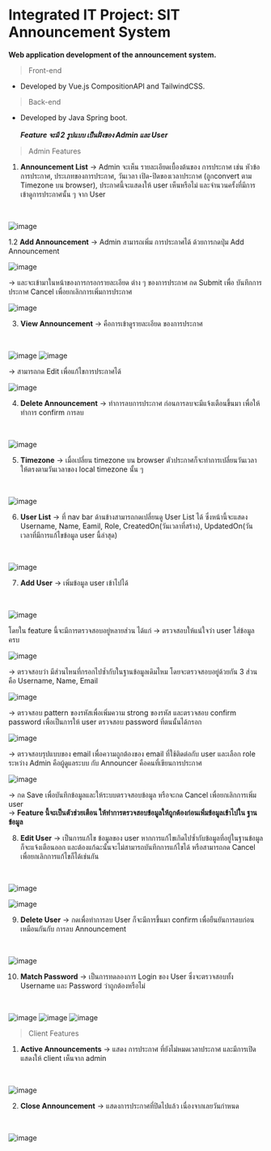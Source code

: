 # Integrated IT Project: SIT Announcement System
**Web application development of the announcement system.**<br>
> Front-end
+ Developed by Vue.js CompositionAPI and TailwindCSS.
> Back-end
+ Developed by Java Spring boot.
<br><br>
**_Feature จะมี 2 รูปแบบ เป็นฝั่งของ Admin และ User_**
> Admin Features
1. **Announcement List** → Admin จะเห็น รายละเอียดเบื้องต้นของ การประกาศ เช่น หัวข้อการประกาศ, ประเภทของการประกาศ, วันเวลา เปิด-ปิดของเวลาประกาศ (ถูกconvert ตาม Timezone บน browser), ประกาศนี้จะแสดงให้ user เห็นหรือไม่ และจำนวนครั้งที่มีการเข้าดูการประกาศนั้น ๆ จาก User 
<br>

![image](https://github.com/ImJemsz/IntegratedProject-SAS/assets/145842063/dc0d35e1-a25d-4a08-9ff1-90da0268aa14)

1.2 **Add Announcement** → Admin สามารถเพิ่ม การประกาศได้ ด้วยการกดปุ่ม Add Announcement
<br>

![image](https://github.com/ImJemsz/IntegratedProject-SAS/assets/145842063/1041613f-4a6a-4cd9-bd51-0c58fe655bd6)
 
→ และจะเข้ามาในหน้าของการกรอกรายละเอียด ต่าง ๆ ของการประกาศ กด Submit เพื่อ บันทึกการประกาศ Cancel เพื่อยกเลิกการเพิ่มการประกาศ
<br>

![image](https://github.com/ImJemsz/IntegratedProject-SAS/assets/145842063/a6105468-9aac-44d9-9f9a-2d6f2da1eb2a)

3. **View Announcement** → คือการเข้าดูรายละเอียด ของการประกาศ
<br>

![image](https://github.com/ImJemsz/IntegratedProject-SAS/assets/145842063/7c5aade8-5ae3-4d60-b43a-7f51f04896d8)
![image](https://github.com/ImJemsz/IntegratedProject-SAS/assets/145842063/fddff48f-28f0-4d90-aef2-97de443217d1)


→ สามารถกด Edit เพื่อแก้ไขการประกาศได้
<br>

![image](https://github.com/ImJemsz/IntegratedProject-SAS/assets/145842063/64f45c60-e249-4814-b2ad-40a4f603085b)

4. **Delete Announcement** → ทำการลบการประกาศ ก่อนการลบจะมีแจ้งเตือนขึ้นมา เพื่อให้ทำการ confirm การลบ
<br>

![image](https://github.com/ImJemsz/IntegratedProject-SAS/assets/145842063/02e31266-4d89-4645-91ed-4d180865a5ed)

5. **Timezone** → เมื่อเปลี่ยน timezone บน browser ตัวประกาศก็จะทำการเปลี่ยนวันเวลา ให้ตรงตามวันเวลาของ local timezone นั้น ๆ
<br>

![image](https://github.com/ImJemsz/IntegratedProject-SAS/assets/145842063/0533885f-59a6-4011-b588-06934e421952)
 
6. **User List** → ที่ nav bar ด้านข้างสามารถกดเปลี่ยนดู User List ได้ ซึ่งหน้านี้จะแสดง Username, Name, Eamil, Role, CreatedOn(วันเวลาที่สร้าง), UpdatedOn(วันเวลาที่มีการแก้ไขข้อมูล user นี้ล่าสุด)
<br>

![image](https://github.com/ImJemsz/IntegratedProject-SAS/assets/145842063/f77d350b-6eeb-4154-aeae-31ac6922bc30)

7. **Add User** → เพิ่มข้อมูล user เข้าไปได้
<br>

![image](https://github.com/ImJemsz/IntegratedProject-SAS/assets/145842063/42ea366b-e7be-491b-8656-5e8129d41426)

โดยใน feature นี้จะมีการตรวจสอบอยู่หลายส่วน ได้แก่
→ ตรวจสอบให้แน่ใจว่า user ใส่ข้อมูลครบ 
<br>

![image](https://github.com/ImJemsz/IntegratedProject-SAS/assets/145842063/0b44835d-b359-462c-a161-0da02c6d9d35)

→ ตรวจสอบว่า มีส่วนไหนที่กรอกไปซ้ำกับในฐานข้อมูลเดิมไหม โดยจะตรวจสอบอยู่ด้วยกัน 3 ส่วนคือ Username, Name, Email
<br>

![image](https://github.com/ImJemsz/IntegratedProject-SAS/assets/145842063/85a0f269-55da-4f4b-b844-0de578788c4e)

→ ตรวจสอบ pattern ของรหัสเพื่อเพิ่มความ strong ของรหัส และตรวจสอบ confirm password เพื่อเป็นการให้ user ตรวจสอบ password ที่ตนนั้นได้กรอก
<br>

![image](https://github.com/ImJemsz/IntegratedProject-SAS/assets/145842063/a2b3594b-acd8-4706-b385-a7939fd7d807)

→ ตรวจสอบรุปแบบของ email เพื่อความถูกต้องของ email ที่ใช้ติดต่อกับ user และเลือก role ระหว่าง Admin คือผู้ดูแลระบบ กับ Announcer คือคนที่เขียนการประกาศ
<br>

![image](https://github.com/ImJemsz/IntegratedProject-SAS/assets/145842063/a1107d62-3130-4bf5-b336-fabe4609e40a)

→ กด Save เพื่อบันทึกข้อมูลและให้ระบบตรวจสอบข้อมูล หรือจะกด Cancel เพื่อยกเลิกการเพิ่ม user <br>
→ **Feature นี้จะเป็นตัวช่วยเตือน ให้ทำการตรวจสอบข้อมูลให้ถูกต้องก่อนเพิ่มข้อมูลเข้าไปใน ฐานข้อมูล**

8. **Edit User** → เป็นการแก้ไข ข้อมูลของ user หากการแก้ไขเกิดไปซ้ำกับข้อมูลที่อยู่ในฐานข้อมูลก็จะแจ้งเตือนออก และต้องแก้ฉะนั้นจะไม่สามารถบันทึกการแก้ไขได้ หรือสามารถกด Cancel เพื่อยกเลิกการแก้ไขก็ได้เช่นกัน
<br>

![image](https://github.com/ImJemsz/IntegratedProject-SAS/assets/145842063/bebdca44-8c3b-41c8-af67-3a407800724e)

![image](https://github.com/ImJemsz/IntegratedProject-SAS/assets/145842063/0864f04a-426c-46c6-928b-d85d6bb89a59)

9. **Delete User** → กดเพื่อทำการลบ User ก็จะมีการขึ้นมา confirm เพื่อยืนยันการลบก่อนเหมือนกันกับ การลบ Announcement
<br>

![image](https://github.com/ImJemsz/IntegratedProject-SAS/assets/145842063/7813d12a-759e-4ef8-8880-3697b16c0cf4)

10. **Match Password** → เป็นการทดลองการ Login ของ User ซึ่งจะตรวจสอบทั้ง Username และ Password ว่าถูกต้องหรือไม่
<br>

![image](https://github.com/ImJemsz/IntegratedProject-SAS/assets/145842063/ae615300-04d7-4e95-b29a-9173d83c7b4d)
![image](https://github.com/ImJemsz/IntegratedProject-SAS/assets/145842063/2b95e95a-6809-42d6-aa94-2644a64b0ae1)
![image](https://github.com/ImJemsz/IntegratedProject-SAS/assets/145842063/1083e631-b1e2-4144-ace7-67c84507de0d)


> Client Features
1. **Active Announcements** → แสดง การประกาศ ที่ยังไม่หมดเวลาประกาศ และมีการเปิดแสดงให้ client เห็นจาก admin
<br>

![image](https://github.com/ImJemsz/IntegratedProject-SAS/assets/145842063/6b8a6d0e-8194-48ed-9e40-844716f583d9)

2. **Close Announcement** → แสดงการประกาศที่ปิดไปแล้ว เนื่องจากเลยวันกำหนด
<br>

![image](https://github.com/ImJemsz/IntegratedProject-SAS/assets/145842063/36b63557-c032-432b-819e-23f48d5e7850)




